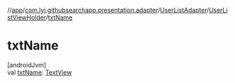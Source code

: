 //[app](../../../../index.md)/[com.lyj.githubsearchapp.presentation.adapter](../../index.md)/[UserListAdapter](../index.md)/[UserListViewHolder](index.md)/[txtName](txt-name.md)

# txtName

[androidJvm]\
val [txtName](txt-name.md): [TextView](https://developer.android.com/reference/kotlin/android/widget/TextView.html)
